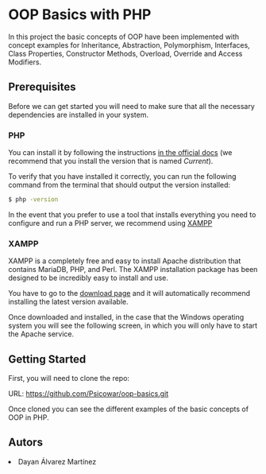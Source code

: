 
#  OOP Basics with PHP 

In this project the basic concepts of OOP have been implemented with concept examples for Inheritance, Abstraction, Polymorphism, Interfaces, Class Properties, Constructor Methods, Overload, Override and Access Modifiers.

## Prerequisites

Before we can get started you will need to make sure that all the necessary dependencies are installed in your system.

### PHP 

You can install it by following the instructions [in the official docs](https://www.php.net/downloads) (we recommend that you install the version that is named _Current_).

To verify that you have installed it correctly, you can run the following command from the terminal that should output the version installed:

```bash
$ php -version
```

In the event that you prefer to use a tool that installs everything you need to configure and run a PHP server, we recommend using [XAMPP](https://www.apachefriends.org/es/download.html)

### XAMPP 

XAMPP is a completely free and easy to install Apache distribution that contains MariaDB, PHP, and Perl. The XAMPP installation package has been designed to be incredibly easy to install and use.

You have to go to the [download page](https://www.apachefriends.org/es/download.html) and it will automatically recommend installing the latest version available.

Once downloaded and installed, in the case that the Windows operating system you will see the following screen, in which you will only have to start the Apache service.


## Getting Started

First, you will need to clone the repo:

URL: https://github.com/Psicowar/oop-basics.git

Once cloned you can see the different examples of the basic concepts of OOP in PHP.

## Autors

<li>Dayan Álvarez Martínez</li>

